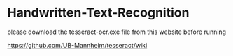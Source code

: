 # Handwritten-Text-Recognition

please download the tesseract-ocr.exe file from this website before running

https://github.com/UB-Mannheim/tesseract/wiki
